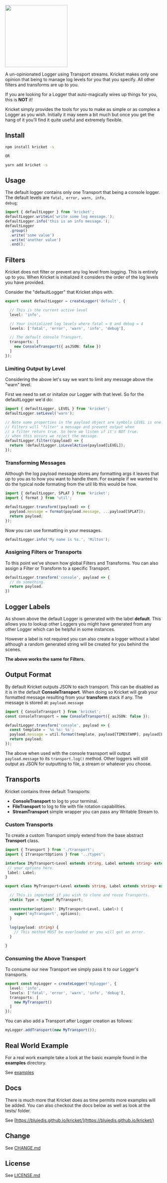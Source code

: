  <p align="left">
  <a href="http://github.com/blujedis/kricket"><img src="https://raw.githubusercontent.com/blujedis/kricket/master/fixtures/logo.jpg" width="200" /></a>
</p>

A un-opinionated Logger using Transport streams. Kricket makes only one opinion that being to manage log levels for you that you specify. All other filters and transforms are up to you.

If you are looking for a Logger that auto-magically wires up things for you, this is **NOT** it!

Kricket simply provides the tools for you to make as simple or as complex a Logger as you wish. Initially it may seem a bit much but once you get the hang of it you'll find it quite useful and extremely flexible. 

## Install

```sh
npm install kricket -s

OR

yarn add kricket -s
```

## Usage

The default logger contains only one Transport that being a console logger. The default levels are <code>fatal, error, warn, info, debug</code>;

```ts
import { defaultLogger } from 'kricket';
defaultLogger.writeLn('write some log message.');
defaultLogger.info('this is an info message.');
defaultLogger
  .group()
  .write('some value')
  .write('another value')
  .end();
```

## Filters

Kricket does not filter or prevent any log level from logging. This is entirely up to you. When Kricket is initialized it considers the order of the log levels you have provided.

Consider the "defaultLogger" that Kricket ships with.

```ts
export const defaultLogger = createLogger('default', {

  // This is the current active level
  level: 'info',

  // Your initialized log levels where fatal = 0 and debug = 4
  levels: ['fatal', 'error', 'warn', 'info', 'debug'],

  // The default console Transport.
  transports: [
    new ConsoleTransport({ asJSON: false })
  ]
});
```

### Limiting Output by Level

Considering the above let's say we want to limit any message above the "warn" level.

First we need to set or initalize our Logger with that level. So for the defaultLogger we'd do:

```ts
import { defaultLogger, LEVEL } from 'kricket';
defaultLogger.setLevel('warn');

// Note some properties in the payload object are symbols LEVEL is one.
// Filters will "filter" a message and prevent output when
// a filter return true. So here we listen if it's NOT true.
// when this occurs we reject the message.
defaultLogger.filter((payload) => {
  return !defaultLogger.isLevelActive(payload[LEVEL]);
});
```

### Transforming Messages

Although the log payload message stores any formatting args it leaves that up to you as to how you want to handle them. For example if we wanted to do the typical node formating from the util lib this would be how.


```ts
import { defaultLogger, SPLAT } from 'kricket';
import { format } from 'util';

defaultLogger.transform((payload) => {
  payload.message = format(payload.message, ...payload[SPLAT]);
  return payload;
});
```

Now you can use formatting in your messages.

```ts
defaultLogger.info('My name is %s.', 'Milton');
```

### Assigning Filters or Transports

To this point we've shown how global Filters and Transforms. You can also assign a Filter or Transform to a specific Transport.

```ts
defaultLogger.transform('console', payload => {
  // do something.
  return payload.
})
```

## Logger Labels

As shown above the default Logger is generated with the label **default**. This allows you to lookup other Loggers you might have generated from any other Logger which can be helpful in some instances.

However a label is not required you can also create a logger without a label although a random generated string will be created for you behind the scenes.

**The above works the same for Filters.**

## Output Format

By default Kricket outputs JSON to each transport. This can be disabled as it is in the default **ConsoleTransport**. When doing so Kricket will grab your formatted message resulting from your **transform** stack if any. The message is stored at: <code>payload.message</code>

```ts
import { ConsoleTransport } from 'kricket';
const consoleTransport = new ConsoleTransport({ asJSON: false });

defaultLogger.transform('console', payload => {
  const template = `%s %s: %s`;
  payload.message = util.format(template, payload[TIMESTAMP], payload[LEVEL], payload[FORMAT]);
  return payload;
});
```

The above when used with the console trasnsport will output `payload.message` to its `transport.log()` method. Other loggers will still output as JSON for outputting to file, a stream or whatever you choose.

## Transports

Kricket contains three default Transports:

- **ConsoleTransport** to log to your terminal.
- **FileTransport** to log to file with file rotation capabilities.
- **StreamTransport** simple wrapper you can pass any Writable Stream to.

### Custom Transports 

To create a custom Transport simply extend from the base abstract **Transport** class.

```ts
import { Transport } from './transport';
import { ITransportOptions } from '../types';

interface IMyTransport<Level extends string, Label extends string> extends ITransportOptions<Level> {
 // your options here.
 label: Label;
}

export class MyTransport<Level extends string, Label extends string> extends Transport<IMyTransport<Level>> {

  // This is important if you wish to clone and reuse Transports.
  static Type = typeof MyTransport; 
  
  constructor(options?: IMyTransport<Level, Label>) {
    super('myTransport', options);
  }
  
  log(payload: string) {
    // This method MUST be overloaded or you will get an error.
  }

}
```

### Consuming the Above Transport

To consume our new Transport we simply pass it to our Logger's transports.

```ts
export const myLogger = createLogger('myLogger', {
  level: 'info',
  levels: ['fatal', 'error', 'warn', 'info', 'debug'],
  transports: [
    new MyTransport()
  ]
});
```

You can also add a Transport after Logger creation as follows:

```ts
myLogger.addTransport(new MyTransport());
```

## Real World Example

For a real work example take a look at the basic example found in the **examples** directory.

See [examples](examples/basic.ts)


## Docs

There is much more that Kricket does as time permits more examples will be added. You can also checkout the docs below as well as look at the tests/ folder.

See [https://blujedis.github.io/kricket/](https://blujedis.github.io/kricket/)

## Change

See [CHANGE.md](CHANGE.md)

## License

See [LICENSE.md](LICENSE)

